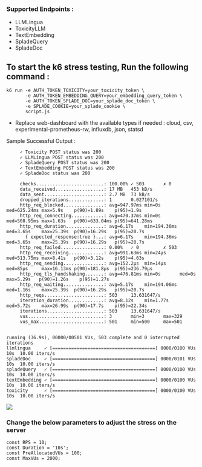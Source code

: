 ### Supported Endpoints :

- LLMLingua
- ToxicityLLM
- TextEmbedding
- SpladeQuery
- SpladeDoc


## To start the k6 stress testing, Run the following command :

```
k6 run -e AUTH_TOKEN_TOXICITY=your_toxicity_token \
       -e AUTH_TOKEN_EMBEDDING_QUERY=your_embedding_query_token \
       -e AUTH_TOKEN_SPLADE_DOC=your_splade_doc_token \
       -e SPLADE_COOKIE=your_splade_cookie \
       script.js

```
 - Replace web-dashboard with the available types if needed : cloud, csv, experimental-prometheus-rw, influxdb, json, statsd

Sample Successful Output :

```
     ✓ Toxicity POST status was 200
     ✓ LLMLingua POST status was 200
     ✓ SpladeQuery POST status was 200
     ✓ TextEmbedding POST status was 200
     ✓ SpladeDoc status was 200

     checks.........................: 100.00% ✓ 503       ✗ 0    
     data_received..................: 17 MB   453 kB/s
     data_sent......................: 2.7 MB  73 kB/s
     dropped_iterations.............: 1       0.027101/s
     http_req_blocked...............: avg=947.97ms min=0s       med=625.24ms max=5.9s    p(90)=1.89s    p(95)=1.9s    
     http_req_connecting............: avg=470.37ms min=0s       med=508.95ms max=1.63s   p(90)=633.04ms p(95)=641.28ms
     http_req_duration..............: avg=6.17s    min=194.36ms med=3.65s    max=25.39s  p(90)=16.29s   p(95)=20.7s   
       { expected_response:true }...: avg=6.17s    min=194.36ms med=3.65s    max=25.39s  p(90)=16.29s   p(95)=20.7s   
     http_req_failed................: 0.00%   ✓ 0         ✗ 503  
     http_req_receiving.............: avg=991.63ms min=24µs     med=513.75ms max=8.41s   p(90)=3.12s    p(95)=4.63s   
     http_req_sending...............: avg=152.2µs  min=14µs     med=85µs     max=16.13ms p(90)=181.8µs  p(95)=236.79µs
     http_req_tls_handshaking.......: avg=476.81ms min=0s       med=0s       max=5.29s   p(90)=1.26s    p(95)=1.27s   
     http_req_waiting...............: avg=5.17s    min=194.06ms med=1.16s    max=25.39s  p(90)=16.29s   p(95)=20.7s   
     http_reqs......................: 503     13.631647/s
     iteration_duration.............: avg=8.12s    min=1.77s    med=5.72s    max=26.99s  p(90)=17.7s    p(95)=22.34s  
     iterations.....................: 503     13.631647/s
     vus............................: 3       min=3       max=329
     vus_max........................: 501     min=500     max=501


running (36.9s), 00000/00501 VUs, 503 complete and 0 interrupted iterations
llmlingua     ✓ [======================================] 0000/0100 VUs  10s  10.00 iters/s
spladeDoc     ✓ [======================================] 0000/0101 VUs  10s  10.00 iters/s
spladeQuery   ✓ [======================================] 0000/0100 VUs  10s  10.00 iters/s
textEmbedding ✓ [======================================] 0000/0100 VUs  10s  10.00 iters/s
toxicity      ✓ [======================================] 0000/0100 VUs  10s  10.00 iters/s

```

![](https://github-production-user-asset-6210df.s3.amazonaws.com/91361382/346125577-7b69f032-ce2d-4838-869b-142adfaefbf8.png?X-Amz-Algorithm=AWS4-HMAC-SHA256&X-Amz-Credential=AKIAVCODYLSA53PQK4ZA%2F20240705%2Fus-east-1%2Fs3%2Faws4_request&X-Amz-Date=20240705T124332Z&X-Amz-Expires=300&X-Amz-Signature=44d663cd5f9c85699e5e3a246d7fd7ca465d05aeabef6895b90666670955fae8&X-Amz-SignedHeaders=host&actor_id=91361382&key_id=0&repo_id=772480766)

### Change the below parameters to adjust the stress on the server

```
const RPS = 10;
const Duration = '10s';
const PreAllocatedVUs = 100;
const MaxVUs = 2000;
```